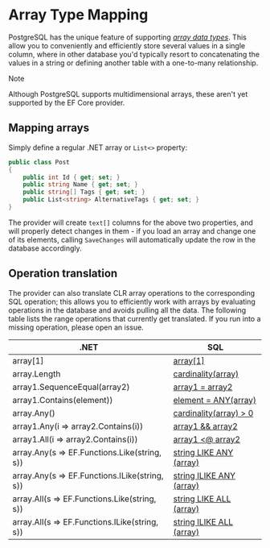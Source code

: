 # Array Type Mapping

PostgreSQL has the unique feature of supporting [*array data types*](https://www.postgresql.org/docs/current/static/arrays.html). This allow you to conveniently and efficiently store several values in a single column, where in other database you'd typically resort to concatenating the values in a string or defining another table with a one-to-many relationship.

> [!NOTE]
> Although PostgreSQL supports multidimensional arrays, these aren't yet supported by the EF Core provider.

## Mapping arrays

Simply define a regular .NET array or `List<>` property:

```c#
public class Post
{
    public int Id { get; set; }
    public string Name { get; set; }
    public string[] Tags { get; set; }
    public List<string> AlternativeTags { get; set; }
}
```

The provider will create `text[]` columns for the above two properties, and will properly detect changes in them - if you load an array and change one of its elements, calling `SaveChanges` will automatically update the row in the database accordingly.

## Operation translation

The provider can also translate CLR array operations to the corresponding SQL operation; this allows you to efficiently work with arrays by evaluating operations in the database and avoids pulling all the data. The following table lists the range operations that currently get translated. If you run into a missing operation, please open an issue.

.NET                                          | SQL
--------------------------------------------- | ---
array[1]                                      | [array[1]](https://www.postgresql.org/docs/current/static/arrays.html#ARRAYS-ACCESSING)
array.Length                                  | [cardinality(array)](https://www.postgresql.org/docs/current/static/functions-array.html#ARRAY-FUNCTIONS-TABLE)
array1.SequenceEqual(array2)                  | [array1 = array2](https://www.postgresql.org/docs/current/static/arrays.html)
array1.Contains(element))                     | [element = ANY(array)](https://www.postgresql.org/docs/current/static/functions-comparisons.html#AEN21104)
array.Any()                                   | [cardinality(array) > 0](https://www.postgresql.org/docs/current/static/functions-array.html#ARRAY-FUNCTIONS-TABLE)
array1.Any(i => array2.Contains(i))           | [array1 && array2](https://www.postgresql.org/docs/current/functions-array.html#ARRAY-OPERATORS-TABLE)
array1.All(i => array2.Contains(i))           | [array1 <@ array2](https://www.postgresql.org/docs/current/functions-array.html#ARRAY-OPERATORS-TABLE)
array.Any(s => EF.Functions.Like(string, s))  | [string LIKE ANY (array)](https://www.postgresql.org/docs/current/functions-comparisons.html#id-1.5.8.30.16)
array.Any(s => EF.Functions.ILike(string, s)) | [string ILIKE ANY (array)](https://www.postgresql.org/docs/current/functions-comparisons.html#id-1.5.8.30.16)
array.All(s => EF.Functions.Like(string, s))  | [string LIKE ALL (array)](https://www.postgresql.org/docs/current/functions-comparisons.html#id-1.5.8.30.16)
array.All(s => EF.Functions.ILike(string, s)) | [string ILIKE ALL (array)](https://www.postgresql.org/docs/current/functions-comparisons.html#id-1.5.8.30.16)
